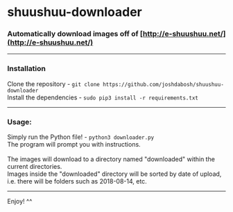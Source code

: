 # shuushuu-downloader
### Automatically download images off of [http://e-shuushuu.net/](http://e-shuushuu.net/)

---

### Installation
Clone the repository - `git clone https://github.com/joshdabosh/shuushuu-downloader`<br />
Install the dependencies - `sudo pip3 install -r requirements.txt`

---

### Usage:
Simply run the Python file! - `python3 downloader.py`<br />
The program will prompt you with instructions.<br /><br />
The images will download to a directory named "downloaded" within the current directories.<br />
Images inside the "downloaded" directory will be sorted by date of upload, i.e. there will be folders such as 2018-08-14, etc.

---

Enjoy! ^^
